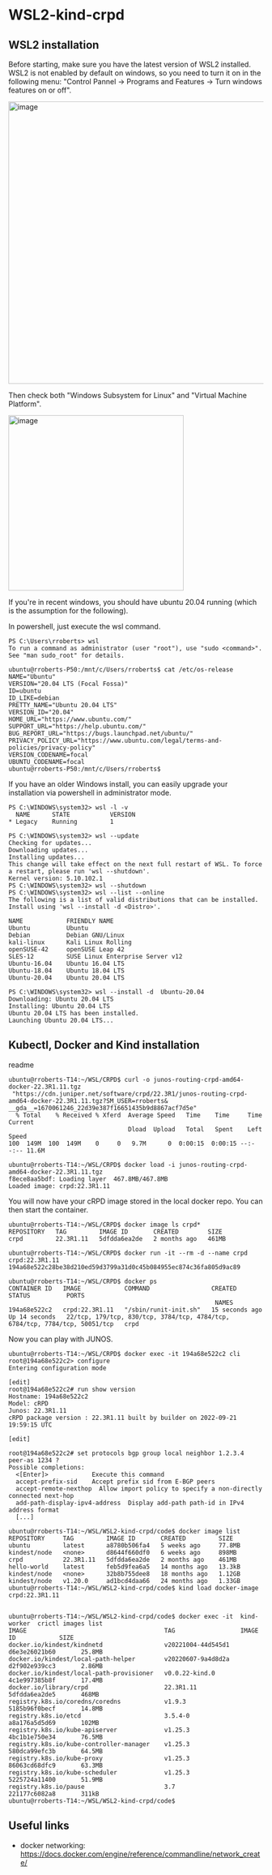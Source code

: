 # WSL2-kind-crpd

## WSL2 installation

Before starting, make sure you have the latest version of WSL2 installed. WSL2 is not enabled by default on windows, so you need to turn it on in the following menu: "Control Pannel -> Programs and Features -> Turn windows features on or off".

<img width="557" alt="image" src="https://user-images.githubusercontent.com/21667569/206169945-6951d695-4fe0-4ac9-a689-5c9f7a3bb667.png">

Then check both "Windows Subsystem for Linux" and "Virtual Machine Platform".

<img width="346" alt="image" src="https://user-images.githubusercontent.com/21667569/206170202-e577bc12-38e8-4d93-a399-4a0623cd23f3.png">

If you're in recent windows, you should have ubuntu 20.04 running (which is the assumption for the following).

In powershell, just execute the wsl command.
```(console)
PS C:\Users\rroberts> wsl
To run a command as administrator (user "root"), use "sudo <command>".
See "man sudo_root" for details.

ubuntu@rroberts-P50:/mnt/c/Users/rroberts$ cat /etc/os-release
NAME="Ubuntu"
VERSION="20.04 LTS (Focal Fossa)"
ID=ubuntu
ID_LIKE=debian
PRETTY_NAME="Ubuntu 20.04 LTS"
VERSION_ID="20.04"
HOME_URL="https://www.ubuntu.com/"
SUPPORT_URL="https://help.ubuntu.com/"
BUG_REPORT_URL="https://bugs.launchpad.net/ubuntu/"
PRIVACY_POLICY_URL="https://www.ubuntu.com/legal/terms-and-policies/privacy-policy"
VERSION_CODENAME=focal
UBUNTU_CODENAME=focal
ubuntu@rroberts-P50:/mnt/c/Users/rroberts$
```
If you have an older Windows install, you can easily upgrade your installation via powershell in administrator mode.

```(console)
PS C:\WINDOWS\system32> wsl -l -v
  NAME      STATE           VERSION
* Legacy    Running         1

PS C:\WINDOWS\system32> wsl --update
Checking for updates...
Downloading updates...
Installing updates...
This change will take effect on the next full restart of WSL. To force a restart, please run 'wsl --shutdown'.
Kernel version: 5.10.102.1
PS C:\WINDOWS\system32> wsl --shutdown
PS C:\WINDOWS\system32> wsl --list --online
The following is a list of valid distributions that can be installed.
Install using 'wsl --install -d <Distro>'.

NAME            FRIENDLY NAME
Ubuntu          Ubuntu
Debian          Debian GNU/Linux
kali-linux      Kali Linux Rolling
openSUSE-42     openSUSE Leap 42
SLES-12         SUSE Linux Enterprise Server v12
Ubuntu-16.04    Ubuntu 16.04 LTS
Ubuntu-18.04    Ubuntu 18.04 LTS
Ubuntu-20.04    Ubuntu 20.04 LTS

PS C:\WINDOWS\system32> wsl --install -d  Ubuntu-20.04
Downloading: Ubuntu 20.04 LTS
Installing: Ubuntu 20.04 LTS
Ubuntu 20.04 LTS has been installed.
Launching Ubuntu 20.04 LTS...
```

## Kubectl, Docker and Kind installation

readme
```console
ubuntu@rroberts-T14:~/WSL/CRPD$ curl -o junos-routing-crpd-amd64-docker-22.3R1.11.tgz
 "https://cdn.juniper.net/software/crpd/22.3R1/junos-routing-crpd-amd64-docker-22.3R1.11.tgz?SM_USER=rroberts&
__gda__=1670061246_22d39e387f16651435b9d8867acf7d5e"
  % Total    % Received % Xferd  Average Speed   Time    Time     Time  Current
                                 Dload  Upload   Total   Spent    Left  Speed
100  149M  100  149M    0     0   9.7M      0  0:00:15  0:00:15 --:--:-- 11.6M

ubuntu@rroberts-T14:~/WSL/CRPD$ docker load -i junos-routing-crpd-amd64-docker-22.3R1.11.tgz 
f8ece8aa5bdf: Loading layer  467.8MB/467.8MB
Loaded image: crpd:22.3R1.11
```

You will now have your cRPD image stored in the local docker repo. You can then start the container.

```console
ubuntu@rroberts-T14:~/WSL/CRPD$ docker image ls crpd*
REPOSITORY   TAG         IMAGE ID       CREATED        SIZE
crpd         22.3R1.11   5dfdda6ea2de   2 months ago   461MB

ubuntu@rroberts-T14:~/WSL/CRPD$ docker run -it --rm -d --name crpd crpd:22.3R1.11
194a68e522c28be38d210ed59d3799a31d0c45b084955ec874c36fa805d9ac89

ubuntu@rroberts-T14:~/WSL/CRPD$ docker ps
CONTAINER ID   IMAGE            COMMAND                 CREATED          STATUS          PORTS
                                                         NAMES
194a68e522c2   crpd:22.3R1.11   "/sbin/runit-init.sh"   15 seconds ago   Up 14 seconds   22/tcp, 179/tcp, 830/tcp, 3784/tcp, 4784/tcp, 6784/tcp, 7784/tcp, 50051/tcp   crpd

```

Now you can play with JUNOS.

```
ubuntu@rroberts-T14:~/WSL/CRPD$ docker exec -it 194a68e522c2 cli
root@194a68e522c2> configure 
Entering configuration mode

[edit]
root@194a68e522c2# run show version 
Hostname: 194a68e522c2
Model: cRPD
Junos: 22.3R1.11
cRPD package version : 22.3R1.11 built by builder on 2022-09-21 19:59:15 UTC

[edit]

root@194a68e522c2# set protocols bgp group local neighbor 1.2.3.4 peer-as 1234 ?
Possible completions:
  <[Enter]>            Execute this command
  accept-prefix-sid    Accept prefix sid from E-BGP peers
  accept-remote-nexthop  Allow import policy to specify a non-directly connected next-hop
  add-path-display-ipv4-address  Display add-path path-id in IPv4 address format
  [...]
```

```
ubuntu@rroberts-T14:~/WSL/WSL2-kind-crpd/code$ docker image list
REPOSITORY     TAG         IMAGE ID       CREATED         SIZE
ubuntu         latest      a8780b506fa4   5 weeks ago     77.8MB
kindest/node   <none>      d8644f660df0   6 weeks ago     898MB
crpd           22.3R1.11   5dfdda6ea2de   2 months ago    461MB
hello-world    latest      feb5d9fea6a5   14 months ago   13.3kB
kindest/node   <none>      32b8b755dee8   18 months ago   1.12GB
kindest/node   v1.20.0     ad1bcd4daa66   24 months ago   1.33GB
ubuntu@rroberts-T14:~/WSL/WSL2-kind-crpd/code$ kind load docker-image crpd:22.3R1.11 


ubuntu@rroberts-T14:~/WSL/WSL2-kind-crpd/code$ docker exec -it  kind-worker  crictl images list
IMAGE                                      TAG                  IMAGE ID            SIZE
docker.io/kindest/kindnetd                 v20221004-44d545d1   d6e3e26021b60       25.8MB
docker.io/kindest/local-path-helper        v20220607-9a4d8d2a   d2f902e939cc3       2.86MB
docker.io/kindest/local-path-provisioner   v0.0.22-kind.0       4c1e997385b8f       17.4MB
docker.io/library/crpd                     22.3R1.11            5dfdda6ea2de5       468MB
registry.k8s.io/coredns/coredns            v1.9.3               5185b96f0becf       14.8MB
registry.k8s.io/etcd                       3.5.4-0              a8a176a5d5d69       102MB
registry.k8s.io/kube-apiserver             v1.25.3              4bc1b1e750e34       76.5MB
registry.k8s.io/kube-controller-manager    v1.25.3              580dca99efc3b       64.5MB
registry.k8s.io/kube-proxy                 v1.25.3              86063cd68dfc9       63.3MB
registry.k8s.io/kube-scheduler             v1.25.3              5225724a11400       51.9MB
registry.k8s.io/pause                      3.7                  221177c6082a8       311kB
ubuntu@rroberts-T14:~/WSL/WSL2-kind-crpd/code$ 
```

## Useful links

- docker networking:
https://docs.docker.com/engine/reference/commandline/network_create/


